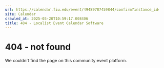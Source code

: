 ```yaml
---
url: https://calendar.fiu.edu/event/49489707459844/confirm?instance_id=49489707484433&return=https%3A%2F%2Fcalendar.fiu.edu%2Fmiami_beach_urban_studios_364
site: Calendar
crawled_at: 2025-05-20T10:59:17.008406
title: 404 - Localist Event Calendar Software
---
```


# 404 - not found
We couldn't find the page on this community event platform.
